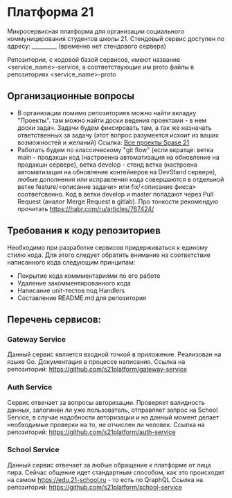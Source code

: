 # Платформа 21

Микросервисная платформа для организации социального коммуницирования студентов школы 21.
Стендовый сервис доступен по адресу: _________ (временно нет стендового сервера)

Репозитории, с кодовой базой сервисов, имеют название <service_name>-service, а соответствующие им proto файлы в репозиториях <service_name>-proto

## Организационные вопросы
* В организации помимо репозиториев можно найти вкладку "Проекты". там можно найти доски ведения проектами - в нем доски задач. Задачи будем фиксировать там, а так же назначать ответственных за задачу (этот вопрос разумеется исхоит из ваших возможностей и желаний) Ссылка: [Все проекты Spase 21](https://github.com/orgs/s21platform/projects)
* Работать будем по классическому "git flow" (если вкратце: ветка main - продакшн код (настроенна автоматизация на обновление на продакшн сервере), ветка develop - стенд ветка (настроена автоматизация на обновление контейнеров на DevStand сервере), любые дополнения или исправления кода совершаются в отдельной ветке feature/<описание задачи> или fix/<описание фикса> соответсвенно. Код в ветки develop и master попадают через Pull Request (аналог Merge Request в gitlab). Про тонкости рекомендую прочитать https://habr.com/ru/articles/767424/


## Требования к коду репозиториев
Необходимо при разработке сервисов придерживаться к единому стилю кода. Для этого следует обратить внимание на соответствие написанного кода следующим принципам:

- Покрытие кода коммментариями по его работе
- Удаление закомментированного кода
- Написание unit-тестов под Handlers 
- Составление README.md для репозитория

## Перечень сервисов:
### Gateway Service
Данный сервис является входной точкой в приложение. Реализован на языке Go.
Документация в процессе написания.
Ссылка на репозиторий: https://github.com/s21platform/gateway-service

### Auth Service
Сервис отвечает за вопросы авторизации. Проверяет валидность данных, залогинен ли уже пользователь, отправляет запрос на School Service, в случае надобности авторизации и на данный момент делает необходимые проверки на то, не отчислен ли человек. 
Ссылка на репозиторий: https://github.com/s21platform/auth-service

### School Service
Данный сервис отвечает за любые обращение к платформе от лица пира. Сейчас общение идет стандартным способом, как это происходит на самом https://edu.21-school.ru - то есть по QraphQL
Ссылка на репозиторий: https://github.com/s21platform/school-service
